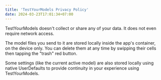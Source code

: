 ```yaml
---
title: 'TestYourModels Privacy Policy'
date: 2024-03-23T17:01:34+07:00
---
```


TestYourModels doesn't collect or share any of your data. 
It does not even require network access.

The model files you send to it are stored locally inside the app's container, on the device only.
You can delete them at any time by swipping their cells then tapping the "trash" red button.

Some settings (like the current active model) are also stored locally using native UserDefaults 
to provide continuity in your experience using TestYourModels.